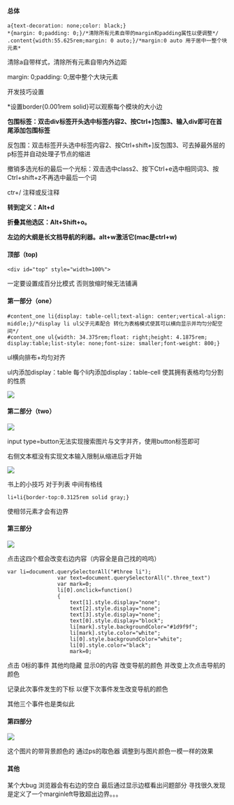 #### 总体

```
a{text-decoration: none;color: black;}
*{margin: 0;padding: 0;}/*清除所有元素自带的margin和padding属性以便调整*/
.content{width:55.625rem;margin: 0 auto;}/*margin:0 auto 用于居中一整个块元素*
```



清除a自带样式，清除所有元素自带内外边距

margin: 0;padding: 0;居中整个大块元素

开发技巧设置

 *设置border{0.001rem solid}可以观察每个模块的大小边

**包围标签：双击div标签开头选中标签内容2、按Ctrl+]包围3、输入div即可在首尾添加包围标签**

反包围：双击标签开头选中标签内容2、按Ctrl+shift+]反包围3、可去掉最外层的p标签并自动处理子节点的缩进

撤销多选光标的最后一个光标：双击选中class2、按下Ctrl+e选中相同词3、按Ctrl+shift+z不再选中最后一个词

ctr+/ 注释或反注释

**转到定义：Alt+d**

**折叠其他选区：Alt+Shift+o。**

**左边的大纲是长文档导航的利器。alt+w激活它(mac是ctrl+w)**

#### 顶部（top)

```
<div id="top" style="width=100%">
```

一定要设置成百分比模式 否则放缩时候无法铺满

#### 第一部分（one）



```
#content_one li{display: table-cell;text-align: center;vertical-align: middle;}/*display li ul父子元素配合 转化为表格模式使其可以横向显示并均匀分配空间*/
#content_one ul{width: 34.375rem;float: right;height: 4.1875rem; display:table;list-style: none;font-size: smaller;font-weight: 800;}
```

ul横向排布+均匀对齐

ul内添加display：table 每个li内添加display：table-cell 使其拥有表格均匀分割的性质

![](/one_1.png)

#### 第二部分（two）

![](/two_1.png)

input type=button无法实现搜索图片与文字并齐，使用button标签即可

右侧文本框没有实现文本输入限制从缩进后才开始

![](/two_2.png)

书上的小技巧 对于列表 中间有格线

```
li+li{border-top:0.3125rem solid gray;}
```

使相邻元素才会有边界

#### 第三部分

![](/three_1.png)

点击这四个框会改变右边内容（内容全是自己找的呜呜）

```
var li=document.querySelectorAll("#three li");
				var text=document.querySelectorAll(".three_text")
				var mark=0;
				li[0].onclick=function()
				{
					text[1].style.display="none";
					text[2].style.display="none";
					text[3].style.display="none";
					text[0].style.display="block";
					li[mark].style.backgroundColor="#1d9f9f";
					li[mark].style.color="white";
					li[0].style.backgroundColor="white";
					li[0].style.color="black";
					mark=0;
```

点击 0标的事件 其他均隐藏 显示0的内容 改变导航的颜色 并改变上次点击导航的颜色

记录此次事件发生的下标 以便下次事件发生改变导航的颜色

其他三个事件也是类似此

#### 第四部分

![](/four_1.png)

这个图片的带背景颜色的 通过ps的取色器 调整到与图片颜色一模一样的效果

#### 其他

某个大bug 浏览器会有右边的空白 最后通过显示边框看出问题部分 寻找很久发现是定义了一个marginleft导致超出边界。。。